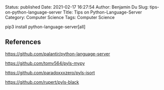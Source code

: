 Status: published
Date: 2021-02-17 16:27:54
Author: Benjamin Du
Slug: tips-on-python-language-server
Title: Tips on Python-Language-Server
Category: Computer Science
Tags: Computer Science



pip3 install python-language-server[all]


## References 

https://github.com/palantir/python-language-server

https://github.com/tomv564/pyls-mypy

https://github.com/paradoxxxzero/pyls-isort

https://github.com/rupert/pyls-black